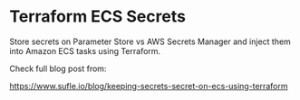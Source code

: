 # Terraform ECS Secrets

Store secrets on Parameter Store vs AWS Secrets Manager and inject them into Amazon ECS tasks using Terraform.

Check full blog post from:

https://www.sufle.io/blog/keeping-secrets-secret-on-ecs-using-terraform
